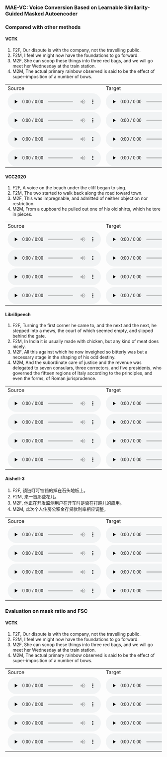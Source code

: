 ### MAE-VC: Voice Conversion Based on Learnable Similarity-Guided Masked Autoencoder
### Compared with other methods
#### VCTK
1. F2F, Our dispute is with the company, not the travelling public.
2. F2M, I feel we might now have the foundations to go forward.
3. M2F, She can scoop these things into three red bags, and we will go meet her Wednesday at the train station. 
4. M2M, The actual primary rainbow observed is said to be the effect of super-imposition of a number of bows. 

<table>
   <tr>
      <td>Source</td>
      <td>Target</td>
      <td>ADAINVC</td>
      <td>AGAINVC</td>
      <td>MediumVC</td>
      <td>FragmentVC</td>
      <td>MAE-VC</td>
   </tr>
   <tr>
      <td><audio id="audio" controls="" preload="none"> <source id="V1_s" src="samples/VCTK/F2F/p303_045.wav"> </audio></td>
      <td><audio id="audio" controls="" preload="none"> <source id="V1_t" src="samples/VCTK/F2F/p280_315.wav"> </audio></td>
      <td><audio id="audio" controls="" preload="none"> <source id="V1_A" src="samples/VCTK/F2F/A_ADAINVC_p303_045TOp280_315.wav"> </audio></td>
      <td><audio id="audio" controls="" preload="none"> <source id="V1_B" src="samples/VCTK/F2F/B_AGAINVC_p303_045TOp280_315.wav"> </audio></td>
      <td><audio id="audio" controls="" preload="none"> <source id="V1_C" src="samples/VCTK/F2F/C_MediumVC_p303_045TOp280_315.wav"> </audio></td>
      <td><audio id="audio" controls="" preload="none"> <source id="V1_D" src="samples/VCTK/F2F/D_FragmentVC_p303_045TOp280_315.wav"> </audio></td>
      <td><audio id="audio" controls="" preload="none"> <source id="V1_E" src="samples/VCTK/F2F/E_MAEVC_p303_045TOp280_315.wav"> </audio></td>
     
   </tr>
   <tr>
      <td><audio id="audio" controls="" preload="none"> <source id="V1_s" src="samples/VCTK/F2M/p239_057.wav"> </audio></td>
      <td><audio id="audio" controls="" preload="none"> <source id="V1_t" src="samples/VCTK/F2M/p252_365.wav"> </audio></td>
      <td><audio id="audio" controls="" preload="none"> <source id="V1_A" src="samples/VCTK/F2M/A_ADAINVC_p239_057TOp252_365.wav"> </audio></td>
      <td><audio id="audio" controls="" preload="none"> <source id="V1_B" src="samples/VCTK/F2M/B_AGAINVC_p239_057TOp252_365.wav"> </audio></td>
      <td><audio id="audio" controls="" preload="none"> <source id="V1_C" src="samples/VCTK/F2M/C_MediumVC_p239_057TOp252_365.wav"> </audio></td>
      <td><audio id="audio" controls="" preload="none"> <source id="V1_D" src="samples/VCTK/F2M/D_FragmentVC_p239_057TOp252_365.wav"> </audio></td>
      <td><audio id="audio" controls="" preload="none"> <source id="V1_E" src="samples/VCTK/F2M/E_MAEVC_p239_057TOp252_365.wav"> </audio></td>
   </tr>
   <tr>
      <td><audio id="audio" controls="" preload="none"> <source id="V1_s" src="samples/VCTK/M2F/p232_005.wav"> </audio></td>
      <td><audio id="audio" controls="" preload="none"> <source id="V1_t" src="samples/VCTK/M2F/p308_329.wav"> </audio></td>
      <td><audio id="audio" controls="" preload="none"> <source id="V1_A" src="samples/VCTK/M2F/A_ADAINVC_p232_005TOp308_329.wav"> </audio></td>
      <td><audio id="audio" controls="" preload="none"> <source id="V1_B" src="samples/VCTK/M2F/B_AGAINVC_p232_005TOp308_329.wav"> </audio></td>
      <td><audio id="audio" controls="" preload="none"> <source id="V1_C" src="samples/VCTK/M2F/C_MediumVC_p232_005TOp308_329.wav"> </audio></td>
      <td><audio id="audio" controls="" preload="none"> <source id="V1_D" src="samples/VCTK/M2F/D_FragmentVC_p232_005TOp308_329.wav"> </audio></td>
      <td><audio id="audio" controls="" preload="none"> <source id="V1_E" src="samples/VCTK/M2F/E_MAEVC_p232_005TOp308_329.wav"> </audio></td>
   </tr>
   <tr>
      <td><audio id="audio" controls="" preload="none"> <source id="V1_s" src="samples/VCTK/M2M/p246_022.wav"> </audio></td>
      <td><audio id="audio" controls="" preload="none"> <source id="V1_t" src="samples/VCTK/M2M/p245_093.wav"> </audio></td>
      <td><audio id="audio" controls="" preload="none"> <source id="V1_A" src="samples/VCTK/M2M/A_ADAINVC_p246_022TOp245_093.wav"> </audio></td>
      <td><audio id="audio" controls="" preload="none"> <source id="V1_B" src="samples/VCTK/M2M/B_AGAINVC_p246_022TOp245_093.wav"> </audio></td>
      <td><audio id="audio" controls="" preload="none"> <source id="V1_C" src="samples/VCTK/M2M/C_MediumVC_p246_022TOp245_093.wav"> </audio></td>
      <td><audio id="audio" controls="" preload="none"> <source id="V1_D" src="samples/VCTK/M2M/D_FragmentVC_p246_022TOp245_093.wav"> </audio></td>
      <td><audio id="audio" controls="" preload="none"> <source id="V1_E" src="samples/VCTK/M2M/E_MAEVC_p246_022TOp245_093.wav"> </audio></td>
   </tr>
   
</table>

#### VCC2020
1. F2F, A voice on the beach under the cliff began to sing.
2. F2M, The two started to walk back along the road toward town.
3. M2F, This was impregnable, and admitted of neither objection nor restriction.
4. M2M, From a cupboard he pulled out one of his old shirts, which he tore in pieces.

<table>
   <tr>
      <td>Source</td>
      <td>Target</td>
      <td>ADAINVC</td>
      <td>AGAINVC</td>
      <td>MediumVC</td>
      <td>FragmentVC</td>
      <td>MAE-VC</td>
   </tr>
   <tr>
      <td><audio id="audio" controls="" preload="none"> <source id="V1_s" src="samples/VCC/F2F/SEF1_E10054.wav"> </audio></td>
      <td><audio id="audio" controls="" preload="none"> <source id="V1_t" src="samples/VCC/F2F/SEF2_E10028.wav"> </audio></td>
      <td><audio id="audio" controls="" preload="none"> <source id="V1_A" src="samples/VCC/F2F/A_ADAINVC_SEF1_E10054TOSEF2_E10028.wav"> </audio></td>
      <td><audio id="audio" controls="" preload="none"> <source id="V1_B" src="samples/VCC/F2F/B_AGAINVC_SEF1_E10054TOSEF2_E10028.wav"> </audio></td>
      <td><audio id="audio" controls="" preload="none"> <source id="V1_C" src="samples/VCC/F2F/C_MediumVC_SEF1_E10054TOSEF2_E10028.wav"> </audio></td>
      <td><audio id="audio" controls="" preload="none"> <source id="V1_D" src="samples/VCC/F2F/D_FragmentVC_SEF1_E10054TOSEF2_E10028.wav"> </audio></td>
      <td><audio id="audio" controls="" preload="none"> <source id="V1_E" src="samples/VCC/F2F/E_MAEVC_SEF1_E10054TOSEF2_E10028.wav"> </audio></td>
     
   </tr>
   <tr>
      <td><audio id="audio" controls="" preload="none"> <source id="V1_s" src="samples/VCC/F2M/SEF1_E10023.wav"> </audio></td>
      <td><audio id="audio" controls="" preload="none"> <source id="V1_t" src="samples/VCC/F2M/TEM2_E20019.wav"> </audio></td>
      <td><audio id="audio" controls="" preload="none"> <source id="V1_A" src="samples/VCC/F2M/A_ADAINVC_SEF1_E10023TOTEM2_E20019.wav"> </audio></td>
      <td><audio id="audio" controls="" preload="none"> <source id="V1_B" src="samples/VCC/F2M/B_AGAINVC_SEF1_E10023TOTEM2_E20019.wav"> </audio></td>
      <td><audio id="audio" controls="" preload="none"> <source id="V1_C" src="samples/VCC/F2M/C_MediumVC_SEF1_E10023TOTEM2_E20019.wav"> </audio></td>
      <td><audio id="audio" controls="" preload="none"> <source id="V1_D" src="samples/VCC/F2M/D_FragmentVC_SEF1_E10023TOTEM2_E20019.wav"> </audio></td>
      <td><audio id="audio" controls="" preload="none"> <source id="V1_E" src="samples/VCC/F2M/E_MAEVC_SEF1_E10023TOTEM2_E20019.wav"> </audio></td>
   </tr>
   <tr>
      <td><audio id="audio" controls="" preload="none"> <source id="V1_s" src="samples/VCC/M2F/SEM1_E10012.wav"> </audio></td>
      <td><audio id="audio" controls="" preload="none"> <source id="V1_t" src="samples/VCC/M2F/TEF2_E10056.wav"> </audio></td>
      <td><audio id="audio" controls="" preload="none"> <source id="V1_A" src="samples/VCC/M2F/A_ADAINVC_SEM1_E10012TOTEF2_E10056.wav"> </audio></td>
      <td><audio id="audio" controls="" preload="none"> <source id="V1_B" src="samples/VCC/M2F/B_AGAINVC_SEM1_E10012TOTEF2_E10056.wav"> </audio></td>
      <td><audio id="audio" controls="" preload="none"> <source id="V1_C" src="samples/VCC/M2F/C_MediumVC_SEM1_E10012TOTEF2_E10056.wav"> </audio></td>
      <td><audio id="audio" controls="" preload="none"> <source id="V1_D" src="samples/VCC/M2F/D_FragmentVC_SEM1_E10012TOTEF2_E10056.wav"> </audio></td>
      <td><audio id="audio" controls="" preload="none"> <source id="V1_E" src="samples/VCC/M2F/E_MAEVC_SEM1_E10012TOTEF2_E10056.wav"> </audio></td>
   </tr>
   <tr>
      <td><audio id="audio" controls="" preload="none"> <source id="V1_s" src="samples/VCC/M2M/SEM1_E10001.wav"> </audio></td>
      <td><audio id="audio" controls="" preload="none"> <source id="V1_t" src="samples/VCC/M2M/TEM2_E10056.wav"> </audio></td>
      <td><audio id="audio" controls="" preload="none"> <source id="V1_A" src="samples/VCC/M2M/A_ADAINVC_SEM1_E10001TOTEM2_E10056.wav"> </audio></td>
      <td><audio id="audio" controls="" preload="none"> <source id="V1_B" src="samples/VCC/M2M/B_AGAINVC_SEM1_E10001TOTEM2_E10056.wav"> </audio></td>
      <td><audio id="audio" controls="" preload="none"> <source id="V1_C" src="samples/VCC/M2M/C_MediumVC_SEM1_E10001TOTEM2_E10056.wav"> </audio></td>
      <td><audio id="audio" controls="" preload="none"> <source id="V1_D" src="samples/VCC/M2M/D_FragmentVC_SEM1_E10001TOTEM2_E10056.wav"> </audio></td>
      <td><audio id="audio" controls="" preload="none"> <source id="V1_E" src="samples/VCC/M2M/E_MAEVC_SEM1_E10001TOTEM2_E10056.wav"> </audio></td>
   </tr>
   
</table>

#### LibriSpeech
1. F2F, Turning the first corner he came to, and the next and the next, he stepped into a mews, the court of which seemed empty, and slipped behind the gate.
2. F2M, In India it is usually made with chicken, but any kind of meat does nicely.
3. M2F, All this against which he now inveighed so bitterly was but a necessary stage in the shaping of his odd destiny.
4. M2M, And the subordinate care of justice and the revenue was delegated to seven consulars, three correctors, and five presidents, who governed the fifteen regions of Italy according to the principles, and even the forms, of Roman jurisprudence.
<table>
   <tr>
      <td>Source</td>
      <td>Target</td>
      <td>ADAINVC</td>
      <td>AGAINVC</td>
      <td>MediumVC</td>
      <td>FragmentVC</td>
      <td>MAE-VC</td>
   </tr>
   <tr>
      <td><audio id="audio" controls="" preload="none"> <source id="V1_s" src="samples/LibriSpeech/F2F/6426_64290_000085_000001.wav"> </audio></td>
      <td><audio id="audio" controls="" preload="none"> <source id="V1_t" src="samples/LibriSpeech/F2F/8193_116804_000036_000003.wav"> </audio></td>
      <td><audio id="audio" controls="" preload="none"> <source id="V1_A" src="samples/LibriSpeech/F2F/A_ADAINVC_6426_64290_000085_000001TO8193_116804_000036_000003.wav"> </audio></td>
      <td><audio id="audio" controls="" preload="none"> <source id="V1_B" src="samples/LibriSpeech/F2F/B_AGAINVC_6426_64290_000085_000001TO8193_116804_000036_000003.wav"> </audio></td>
      <td><audio id="audio" controls="" preload="none"> <source id="V1_C" src="samples/LibriSpeech/F2F/C_MediumVC_6426_64290_000085_000001TO8193_116804_000036_000003.wav"> </audio></td>
      <td><audio id="audio" controls="" preload="none"> <source id="V1_D" src="samples/LibriSpeech/F2F/D_FragmentVC_6426_64290_000085_000001TO8193_116804_000036_000003.wav"> </audio></td>
      <td><audio id="audio" controls="" preload="none"> <source id="V1_E" src="samples/LibriSpeech/F2F/E_MAEVC_6426_64290_000085_000001TO8193_116804_000036_000003.wav"> </audio></td>
     
   </tr>
   <tr>
      <td><audio id="audio" controls="" preload="none"> <source id="V1_s" src="samples/LibriSpeech/F2M/1335_163935_000019_000004.wav"> </audio></td>
      <td><audio id="audio" controls="" preload="none"> <source id="V1_t" src="samples/LibriSpeech/F2M/8011_280922_000015_000006.wav"> </audio></td>
      <td><audio id="audio" controls="" preload="none"> <source id="V1_A" src="samples/LibriSpeech/F2M/A_ADAINVC_1335_163935_000019_000004TO8011_280922_000015_000006.wav"> </audio></td>
      <td><audio id="audio" controls="" preload="none"> <source id="V1_B" src="samples/LibriSpeech/F2M/B_AGAINVC_1335_163935_000019_000004TO8011_280922_000015_000006.wav"> </audio></td>
      <td><audio id="audio" controls="" preload="none"> <source id="V1_C" src="samples/LibriSpeech/F2M/C_MediumVC_1335_163935_000019_000004TO8011_280922_000015_000006.wav"> </audio></td>
      <td><audio id="audio" controls="" preload="none"> <source id="V1_D" src="samples/LibriSpeech/F2M/D_FragmentVC_1335_163935_000019_000004TO8011_280922_000015_000006.wav"> </audio></td>
      <td><audio id="audio" controls="" preload="none"> <source id="V1_E" src="samples/LibriSpeech/F2M/E_MAEVC_1335_163935_000019_000004TO8011_280922_000015_000006.wav"> </audio></td>
   </tr>
   <tr>
      <td><audio id="audio" controls="" preload="none"> <source id="V1_s" src="samples/LibriSpeech/M2F/1283_129808_000043_000001.wav"> </audio></td>
      <td><audio id="audio" controls="" preload="none"> <source id="V1_t" src="samples/LibriSpeech/M2F/2254_152831_000004_000000.wav"> </audio></td>
      <td><audio id="audio" controls="" preload="none"> <source id="V1_A" src="samples/LibriSpeech/M2F/A_ADAINVC_1283_129808_000043_000001TO2254_152831_000004_000000.wav"> </audio></td>
      <td><audio id="audio" controls="" preload="none"> <source id="V1_B" src="samples/LibriSpeech/M2F/B_AGAINVC_1283_129808_000043_000001TO2254_152831_000004_000000.wav"> </audio></td>
      <td><audio id="audio" controls="" preload="none"> <source id="V1_C" src="samples/LibriSpeech/M2F/C_MediumVC_1283_129808_000043_000001TO2254_152831_000004_000000.wav"> </audio></td>
      <td><audio id="audio" controls="" preload="none"> <source id="V1_D" src="samples/LibriSpeech/M2F/D_FragmentVC_1283_129808_000043_000001TO2254_152831_000004_000000.wav"> </audio></td>
      <td><audio id="audio" controls="" preload="none"> <source id="V1_E" src="samples/LibriSpeech/M2F/E_MAEVC_1283_129808_000043_000001TO2254_152831_000004_000000.wav"> </audio></td>
   </tr>
   <tr>
      <td><audio id="audio" controls="" preload="none"> <source id="V1_s" src="samples/LibriSpeech/M2M/1874_143361_000011_000007.wav"> </audio></td>
      <td><audio id="audio" controls="" preload="none"> <source id="V1_t" src="samples/LibriSpeech/M2M/4243_14929_000012_000000.wav"> </audio></td>
      <td><audio id="audio" controls="" preload="none"> <source id="V1_A" src="samples/LibriSpeech/M2M/A_ADAINVC_1874_143361_000011_000007TO4243_14929_000012_000000.wav"> </audio></td>
      <td><audio id="audio" controls="" preload="none"> <source id="V1_B" src="samples/LibriSpeech/M2M/B_AGAINVC_1874_143361_000011_000007TO4243_14929_000012_000000.wav"> </audio></td>
      <td><audio id="audio" controls="" preload="none"> <source id="V1_C" src="samples/LibriSpeech/M2M/C_MediumVC_1874_143361_000011_000007TO4243_14929_000012_000000.wav"> </audio></td>
      <td><audio id="audio" controls="" preload="none"> <source id="V1_D" src="samples/LibriSpeech/M2M/D_FragmentVC_1874_143361_000011_000007TO4243_14929_000012_000000.wav"> </audio></td>
      <td><audio id="audio" controls="" preload="none"> <source id="V1_E" src="samples/LibriSpeech/M2M/E_MAEVC_1874_143361_000011_000007TO4243_14929_000012_000000.wav"> </audio></td>
   </tr>
   
</table>


#### Aishell-3
1. F2F, 锁链叮叮铛铛的掉在石头地板上。
2. F2M, 来一首那些花儿。
3. M2F, 他正在开发监测用户在开车时是否在打盹儿的应用。
4. M2M, 此次个人住房公积金存贷款利率相应调整。

<table>
   <tr>
      <td>Source</td>
      <td>Target</td>
      <td>ADAINVC</td>
      <td>AGAINVC</td>
      <td>MediumVC</td>
      <td>FragmentVC</td>
      <td>MAE-VC</td>
   </tr>
   <tr>
      <td><audio id="audio" controls="" preload="none"> <source id="V1_s" src="samples/Aishell/F2F/SSB00800116.wav"> </audio></td>
      <td><audio id="audio" controls="" preload="none"> <source id="V1_t" src="samples/Aishell/F2F/SSB06140066.wav"> </audio></td>
      <td><audio id="audio" controls="" preload="none"> <source id="V1_A" src="samples/Aishell/F2F/A_ADAINVC_SSB00800116TOSSB06140066.wav"> </audio></td>
      <td><audio id="audio" controls="" preload="none"> <source id="V1_B" src="samples/Aishell/F2F/B_AGAINVC_SSB00800116TOSSB06140066.wav"> </audio></td>
      <td><audio id="audio" controls="" preload="none"> <source id="V1_C" src="samples/Aishell/F2F/C_MediumVC_SSB00800116TOSSB06140066.wav"> </audio></td>
      <td><audio id="audio" controls="" preload="none"> <source id="V1_D" src="samples/Aishell/F2F/D_FragmentVC_SSB00800116TOSSB06140066.wav"> </audio></td>
      <td><audio id="audio" controls="" preload="none"> <source id="V1_E" src="samples/Aishell/F2F/E_MAEVC_SSB00800116TOSSB06140066.wav"> </audio></td>
     
   </tr>
   <tr>
      <td><audio id="audio" controls="" preload="none"> <source id="V1_s" src="samples/Aishell/F2M/SSB01120062.wav"> </audio></td>
      <td><audio id="audio" controls="" preload="none"> <source id="V1_t" src="samples/Aishell/F2M/SSB06290090.wav"> </audio></td>
      <td><audio id="audio" controls="" preload="none"> <source id="V1_A" src="samples/Aishell/F2M/A_ADAINVC_SSB01120062TOSSB06290090.wav"> </audio></td>
      <td><audio id="audio" controls="" preload="none"> <source id="V1_B" src="samples/Aishell/F2M/B_AGAINVC_SSB01120062TOSSB06290090.wav"> </audio></td>
      <td><audio id="audio" controls="" preload="none"> <source id="V1_C" src="samples/Aishell/F2M/C_MediumVC_SSB01120062TOSSB06290090.wav"> </audio></td>
      <td><audio id="audio" controls="" preload="none"> <source id="V1_D" src="samples/Aishell/F2M/D_FragmentVC_SSB01120062TOSSB06290090.wav"> </audio></td>
      <td><audio id="audio" controls="" preload="none"> <source id="V1_E" src="samples/Aishell/F2M/E_MAEVC_SSB01120062TOSSB06290090.wav"> </audio></td>
   </tr>
   <tr>
      <td><audio id="audio" controls="" preload="none"> <source id="V1_s" src="samples/Aishell/M2F/SSB00730171.wav"> </audio></td>
      <td><audio id="audio" controls="" preload="none"> <source id="V1_t" src="samples/Aishell/M2F/SSB18280217.wav"> </audio></td>
      <td><audio id="audio" controls="" preload="none"> <source id="V1_A" src="samples/Aishell/M2F/A_ADAINVC_SSB00730171TOSSB18280217.wav"> </audio></td>
      <td><audio id="audio" controls="" preload="none"> <source id="V1_B" src="samples/Aishell/M2F/B_AGAINVC_SSB00730171TOSSB18280217.wav"> </audio></td>
      <td><audio id="audio" controls="" preload="none"> <source id="V1_C" src="samples/Aishell/M2F/C_MediumVC_SSB00730171TOSSB18280217.wav"> </audio></td>
      <td><audio id="audio" controls="" preload="none"> <source id="V1_D" src="samples/Aishell/M2F/D_FragmentVC_SSB00730171TOSSB18280217.wav"> </audio></td>
      <td><audio id="audio" controls="" preload="none"> <source id="V1_E" src="samples/Aishell/M2F/E_MAEVC_SSB00730171TOSSB18280217.wav"> </audio></td>
   </tr>
   <tr>
      <td><audio id="audio" controls="" preload="none"> <source id="V1_s" src="samples/Aishell/M2M/SSB02410476.wav"> </audio></td>
      <td><audio id="audio" controls="" preload="none"> <source id="V1_t" src="samples/Aishell/M2M/SSB18630063.wav"> </audio></td>
      <td><audio id="audio" controls="" preload="none"> <source id="V1_A" src="samples/Aishell/M2M/A_ADAINVC_SSB02410476TOSSB18630063.wav"> </audio></td>
      <td><audio id="audio" controls="" preload="none"> <source id="V1_B" src="samples/Aishell/M2M/B_AGAINVC_SSB02410476TOSSB18630063.wav"> </audio></td>
      <td><audio id="audio" controls="" preload="none"> <source id="V1_C" src="samples/Aishell/M2M/C_MediumVC_SSB02410476TOSSB18630063.wav"> </audio></td>
      <td><audio id="audio" controls="" preload="none"> <source id="V1_D" src="samples/Aishell/M2M/D_FragmentVC_SSB02410476TOSSB18630063.wav"> </audio></td>
      <td><audio id="audio" controls="" preload="none"> <source id="V1_E" src="samples/Aishell/M2M/E_MAEVC_SSB02410476TOSSB18630063.wav"> </audio></td>
   </tr>
   
</table>


### Evaluation on mask ratio and FSC
#### VCTK
1. F2F, Our dispute is with the company, not the travelling public.
2. F2M, I feel we might now have the foundations to go forward.
3. M2F, She can scoop these things into three red bags, and we will go meet her Wednesday at the train station. 
4. M2M, The actual primary rainbow observed is said to be the effect of super-imposition of a number of bows. 

<table>
   <tr>
      <td>Source</td>
      <td>Target</td>
      <td>Base_4c_16b_0r</td>
      <td>Base_4c_16b_50r</td>
      <td>Base_4c_16b_90r</td>
      <td>Base_4c_16b_0r_FSC</td>
      <td>Base_4c_16b_50r_FSC</td>
      <td>Base_4c_16b_90r_FSC</td>
   </tr>
   <tr>
      <td><audio id="audio" controls="" preload="none"> <source id="V1_s" src="samples/FSC/F2F/1/p303_045.wav"> </audio></td>
      <td><audio id="audio" controls="" preload="none"> <source id="V1_t" src="samples/FSC/F2F/1/p280_315.wav"> </audio></td>
      <td><audio id="audio" controls="" preload="none"> <source id="V1_A" src="samples/FSC/F2F/1/0r_no_p303_045TOp280_315.wav"> </audio></td>
      <td><audio id="audio" controls="" preload="none"> <source id="V1_B" src="samples/FSC/F2F/1/50r_no_p303_045TOp280_315.wav"> </audio></td>
      <td><audio id="audio" controls="" preload="none"> <source id="V1_C" src="samples/FSC/F2F/1/90r_no_p303_045TOp280_315.wav"> </audio></td>
      <td><audio id="audio" controls="" preload="none"> <source id="V1_D" src="samples/FSC/F2F/1/0r_p303_045TOp280_315.wav"> </audio></td>
      <td><audio id="audio" controls="" preload="none"> <source id="V1_E" src="samples/FSC/F2F/1/50r_p303_045TOp280_315.wav"> </audio></td>
      <td><audio id="audio" controls="" preload="none"> <source id="V1_F" src="samples/FSC/F2F/1/90r_p303_045TOp280_315.wav"> </audio></td>
     
   </tr>
   <tr>
      <td><audio id="audio" controls="" preload="none"> <source id="V1_s" src="samples/FSC/F2M/1/p303_045.wav"> </audio></td>
      <td><audio id="audio" controls="" preload="none"> <source id="V1_t" src="samples/FSC/F2M/1/p280_315.wav"> </audio></td>
      <td><audio id="audio" controls="" preload="none"> <source id="V1_A" src="samples/FSC/F2M/1/0r_no_p303_045TOp280_315.wav"> </audio></td>
      <td><audio id="audio" controls="" preload="none"> <source id="V1_B" src="samples/FSC/F2M/1/50r_no_p303_045TOp280_315.wav"> </audio></td>
      <td><audio id="audio" controls="" preload="none"> <source id="V1_C" src="samples/FSC/F2M/1/90r_no_p303_045TOp280_315.wav"> </audio></td>
      <td><audio id="audio" controls="" preload="none"> <source id="V1_D" src="samples/FSC/F2M/1/0r_p303_045TOp280_315.wav"> </audio></td>
      <td><audio id="audio" controls="" preload="none"> <source id="V1_E" src="samples/FSC/F2M/1/50r_p303_045TOp280_315.wav"> </audio></td>
      <td><audio id="audio" controls="" preload="none"> <source id="V1_F" src="samples/FSC/F2M/1/90r_p303_045TOp280_315.wav"> </audio></td>
   </tr>
   <tr>
      <td><audio id="audio" controls="" preload="none"> <source id="V1_s" src="samples/FSC/M2F/1/p303_045.wav"> </audio></td>
      <td><audio id="audio" controls="" preload="none"> <source id="V1_t" src="samples/FSC/M2F/1/p280_315.wav"> </audio></td>
      <td><audio id="audio" controls="" preload="none"> <source id="V1_A" src="samples/FSC/M2F/1/0r_no_p303_045TOp280_315.wav"> </audio></td>
      <td><audio id="audio" controls="" preload="none"> <source id="V1_B" src="samples/FSC/M2F/1/50r_no_p303_045TOp280_315.wav"> </audio></td>
      <td><audio id="audio" controls="" preload="none"> <source id="V1_C" src="samples/FSC/M2F/1/90r_no_p303_045TOp280_315.wav"> </audio></td>
      <td><audio id="audio" controls="" preload="none"> <source id="V1_D" src="samples/FSC/M2F/1/0r_p303_045TOp280_315.wav"> </audio></td>
      <td><audio id="audio" controls="" preload="none"> <source id="V1_E" src="samples/FSC/M2F/1/50r_p303_045TOp280_315.wav"> </audio></td>
      <td><audio id="audio" controls="" preload="none"> <source id="V1_F" src="samples/FSC/M2F/1/90r_p303_045TOp280_315.wav"> </audio></td>
   </tr>
   <tr>
      <td><audio id="audio" controls="" preload="none"> <source id="V1_s" src="samples/FSC/M2M/1/p303_045.wav"> </audio></td>
      <td><audio id="audio" controls="" preload="none"> <source id="V1_t" src="samples/FSC/M2M/1/p280_315.wav"> </audio></td>
      <td><audio id="audio" controls="" preload="none"> <source id="V1_A" src="samples/FSC/M2M/1/0r_no_p303_045TOp280_315.wav"> </audio></td>
      <td><audio id="audio" controls="" preload="none"> <source id="V1_B" src="samples/FSC/M2M/1/50r_no_p303_045TOp280_315.wav"> </audio></td>
      <td><audio id="audio" controls="" preload="none"> <source id="V1_C" src="samples/FSC/M2M/1/90r_no_p303_045TOp280_315.wav"> </audio></td>
      <td><audio id="audio" controls="" preload="none"> <source id="V1_D" src="samples/FSC/M2M/1/0r_p303_045TOp280_315.wav"> </audio></td>
      <td><audio id="audio" controls="" preload="none"> <source id="V1_E" src="samples/FSC/M2M/1/50r_p303_045TOp280_315.wav"> </audio></td>
      <td><audio id="audio" controls="" preload="none"> <source id="V1_F" src="samples/FSC/M2M/1/90r_p303_045TOp280_315.wav"> </audio></td>
   </tr>
   
</table>
